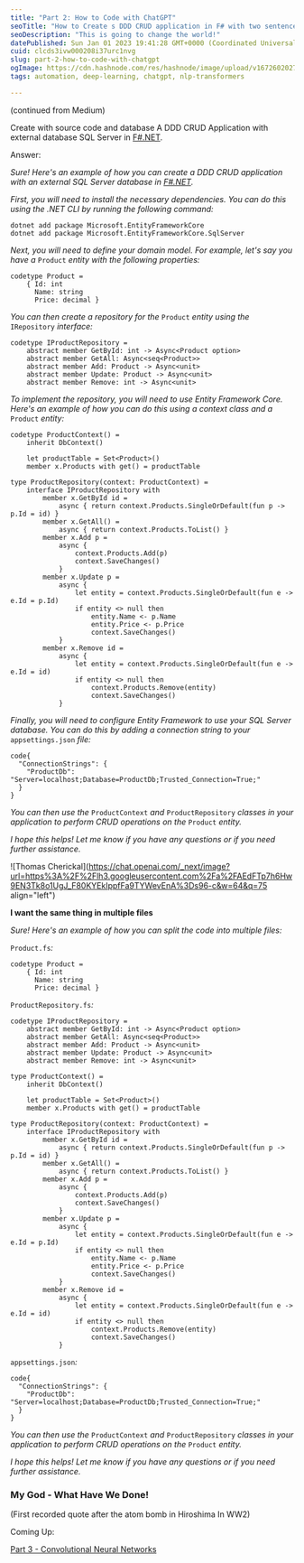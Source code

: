 ```yaml
---
title: "Part 2: How to Code with ChatGPT"
seoTitle: "How to Create s DDD CRUD application in F# with two sentences"
seoDescription: "This is going to change the world!"
datePublished: Sun Jan 01 2023 19:41:28 GMT+0000 (Coordinated Universal Time)
cuid: clcds3ivw000208i37urc1nvg
slug: part-2-how-to-code-with-chatgpt
ogImage: https://cdn.hashnode.com/res/hashnode/image/upload/v1672602027809/ec7572fd-d984-47f6-8135-4533fa42f95d.png
tags: automation, deep-learning, chatgpt, nlp-transformers

---
```


(continued from Medium)

Create with source code and database A DDD CRUD Application with external database SQL Server in [F#.NET](http://F#.NET).

Answer:

*Sure! Here's an example of how you can create a DDD CRUD application with an external SQL Server database in* [*F#.NET*](http://F#.NET)*.*

*First, you will need to install the necessary dependencies. You can do this using the .NET CLI by running the following command:*

```plaintext
dotnet add package Microsoft.EntityFrameworkCore
dotnet add package Microsoft.EntityFrameworkCore.SqlServer
```

*Next, you will need to define your domain model. For example, let's say you have a* `Product` *entity with the following properties:*

```plaintext
codetype Product =
    { Id: int
      Name: string
      Price: decimal }
```

*You can then create a repository for the* `Product` *entity using the* `IRepository` *interface:*

```plaintext
codetype IProductRepository =
    abstract member GetById: int -> Async<Product option>
    abstract member GetAll: Async<seq<Product>>
    abstract member Add: Product -> Async<unit>
    abstract member Update: Product -> Async<unit>
    abstract member Remove: int -> Async<unit>
```

*To implement the repository, you will need to use Entity Framework Core. Here's an example of how you can do this using a context class and a* `Product` *entity:*

```plaintext
codetype ProductContext() =
    inherit DbContext()

    let productTable = Set<Product>()
    member x.Products with get() = productTable

type ProductRepository(context: ProductContext) =
    interface IProductRepository with
        member x.GetById id =
            async { return context.Products.SingleOrDefault(fun p -> p.Id = id) }
        member x.GetAll() =
            async { return context.Products.ToList() }
        member x.Add p =
            async {
                context.Products.Add(p)
                context.SaveChanges()
            }
        member x.Update p =
            async {
                let entity = context.Products.SingleOrDefault(fun e -> e.Id = p.Id)
                if entity <> null then
                    entity.Name <- p.Name
                    entity.Price <- p.Price
                    context.SaveChanges()
            }
        member x.Remove id =
            async {
                let entity = context.Products.SingleOrDefault(fun e -> e.Id = id)
                if entity <> null then
                    context.Products.Remove(entity)
                    context.SaveChanges()
            }
```

*Finally, you will need to configure Entity Framework to use your SQL Server database. You can do this by adding a connection string to your* `appsettings.json` *file:*

```plaintext
code{
  "ConnectionStrings": {
    "ProductDb": "Server=localhost;Database=ProductDb;Trusted_Connection=True;"
  }
}
```

*You can then use the* `ProductContext` *and* `ProductRepository` *classes in your application to perform CRUD operations on the* `Product` *entity.*

*I hope this helps! Let me know if you have any questions or if you need further assistance.*

![Thomas Cherickal](https://chat.openai.com/_next/image?url=https%3A%2F%2Flh3.googleusercontent.com%2Fa%2FAEdFTp7h6Hw9EN3Tk8o1UgJ_F80KYEkIppfFa9TYWevEnA%3Ds96-c&w=64&q=75 align="left")

**I want the same thing in multiple files**

*Sure! Here's an example of how you can split the code into multiple files:*

`Product.fs`*:*

```plaintext
codetype Product =
    { Id: int
      Name: string
      Price: decimal }
```

`ProductRepository.fs`*:*

```plaintext
codetype IProductRepository =
    abstract member GetById: int -> Async<Product option>
    abstract member GetAll: Async<seq<Product>>
    abstract member Add: Product -> Async<unit>
    abstract member Update: Product -> Async<unit>
    abstract member Remove: int -> Async<unit>

type ProductContext() =
    inherit DbContext()

    let productTable = Set<Product>()
    member x.Products with get() = productTable

type ProductRepository(context: ProductContext) =
    interface IProductRepository with
        member x.GetById id =
            async { return context.Products.SingleOrDefault(fun p -> p.Id = id) }
        member x.GetAll() =
            async { return context.Products.ToList() }
        member x.Add p =
            async {
                context.Products.Add(p)
                context.SaveChanges()
            }
        member x.Update p =
            async {
                let entity = context.Products.SingleOrDefault(fun e -> e.Id = p.Id)
                if entity <> null then
                    entity.Name <- p.Name
                    entity.Price <- p.Price
                    context.SaveChanges()
            }
        member x.Remove id =
            async {
                let entity = context.Products.SingleOrDefault(fun e -> e.Id = id)
                if entity <> null then
                    context.Products.Remove(entity)
                    context.SaveChanges()
            }
```

`appsettings.json`*:*

```plaintext
code{
  "ConnectionStrings": {
    "ProductDb": "Server=localhost;Database=ProductDb;Trusted_Connection=True;"
  }
}
```

*You can then use the* `ProductContext` *and* `ProductRepository` *classes in your application to perform CRUD operations on the* `Product` *entity.*

*I hope this helps! Let me know if you have any questions or if you need further assistance.*

### My God - What Have We Done!

(First recorded quote after the atom bomb in Hiroshima In WW2)

Coming Up:

[Part 3 - Convolutional Neural Networks](https://hashnode.com/edit/clcdsf26f000308i3cmud21mh)